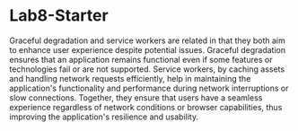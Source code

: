 # Lab8-Starter

Graceful degradation and service workers are related in that they both aim to enhance user experience despite potential issues. Graceful degradation ensures that an application remains functional even if some features or technologies fail or are not supported. Service workers, by caching assets and handling network requests efficiently, help in maintaining the application's functionality and performance during network interruptions or slow connections. Together, they ensure that users have a seamless experience regardless of network conditions or browser capabilities, thus improving the application's resilience and usability.